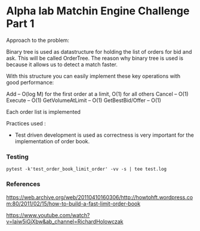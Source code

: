 # Alpha lab Matchin Engine Challenge Part 1

Approach to the problem:

Binary tree is used as datastructure for holding the list of orders for bid and ask. This will be called OrderTree.
The reason why binary tree is used is because it allows us to detect a match faster.

With this structure you can easily implement these key operations with good performance:

Add – O(log M) for the first order at a limit, O(1) for all others
Cancel – O(1)
Execute – O(1)
GetVolumeAtLimit – O(1)
GetBestBid/Offer – O(1)

Each order list is implemented

Practices used :

- Test driven development is used as correctness is very important for the implementation of order book.

### Testing

`pytest -k'test_order_book_limit_order' -vv -s | tee test.log`

### References

https://web.archive.org/web/20110410160306/http://howtohft.wordpress.com:80/2011/02/15/how-to-build-a-fast-limit-order-book

https://www.youtube.com/watch?v=Iaiw5iGjXbw&ab_channel=RichardHolowczak
